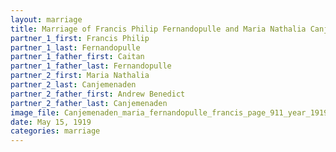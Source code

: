 ```yaml
---
layout: marriage
title: Marriage of Francis Philip Fernandopulle and Maria Nathalia Canjemenaden
partner_1_first: Francis Philip
partner_1_last: Fernandopulle
partner_1_father_first: Caitan
partner_1_father_last: Fernandopulle
partner_2_first: Maria Nathalia
partner_2_last: Canjemenaden
partner_2_father_first: Andrew Benedict
partner_2_father_last: Canjemenaden
image_file: Canjemenaden_maria_fernandopulle_francis_page_911_year_1919
date: May 15, 1919
categories: marriage
---
```


